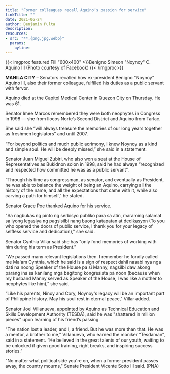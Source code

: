 ```yaml
---
title: "Former colleagues recall Aquino’s passion for service"
linkTitle: ""
date: 2021-06-24
author: Benjamin Pulta
description:
resources:
- src: "**.{png,jpg,webp}"
  params:
    byline: 
---
```

{{< imgproc featured Fill "600x400" >}}Benigno Simeon "Noynoy" C. Aquino III (Photo courtesy of Facebook) {{< /imgproc>}}

**MANILA CITY** –  Senators recalled how ex-president Benigno “Noynoy" Aquino III, also their former colleague, fulfilled his duties as a public servant with fervor.

Aquino died at the Capitol Medical Center in Quezon City on Thursday. He was 61.

Senator Imee Marcos remembered they were both neophytes in Congress in 1998 — she from Ilocos Norte’s Second District and Aquino from Tarlac.

She said she “will always treasure the memories of our long years together as freshmen legislators” and until 2007.

“For beyond politics and much public acrimony, I knew Noynoy as a kind and simple soul. He will be deeply missed,” she said in a statement.

Senator Juan Miguel Zubiri, who also won a seat at the House of Representatives as Bukidnon solon in 1998, said he had always “recognized and respected how committed he was as a public servant”.

“Through his time as congressman, as senator, and eventually as President, he was able to balance the weight of being an Aquino, carrying all the history of the name, and all the expectations that came with it, while also carving a path for himself," he stated.

Senator Grace Poe thanked Aquino for his service.

"Sa nagbukas ng pinto ng serbisyo publiko para sa atin, maraming salamat sa iyong legasiya ng pagsisilbi nang buong katapatan at dedikasyon (To you who opened the doors of public service, I thank you for your legacy of selfless service and dedication)," she said.

Senator Cynthia Villar said she has "only fond memories of working with him during his term as President.”

“We passed many relevant legislations then. I remember he fondly called me Ma'am Cynthia, which he said is a sign of respect dahil nasabi nya nga dati na noong Speaker of the House pa si Manny, nagsilbi daw akong parang ina sa kanilang mga bagitong kongresista pa noon (because when my husband Manny served as Speaker of the House, I was like a mother to neophytes like him),” she said.

“Like his parents, Ninoy and Cory, Noynoy's legacy will be an important part of Philippine history. May his soul rest in eternal peace," Villar added.

Senator Joel Villanueva, appointed by Aquino as Technical Education and Skills Development Authority (TESDA), said he was "shattered in million pieces" upon learning of his friend’s passing.

"The nation lost a leader, and I, a friend. But he was more than that. He was a mentor, a brother to me," Villanueva, who earned the moniker “Tesdaman”, said in a statement. “He believed in the great talents of our youth, waiting to be unlocked if given good training, right breaks, and inspiring success stories.”

"No matter what political side you're on, when a former president passes away, the country mourns," Senate President Vicente Sotto III said. (PNA)